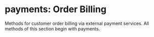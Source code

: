 # payments: Order Billing

Methods for customer order billing via external payment services. All methods of this section begin with payments.

